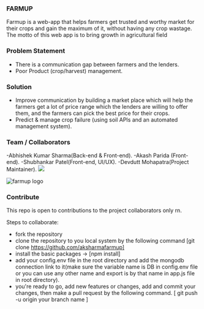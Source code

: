 ### FARMUP 

Farmup is a web-app that helps farmers get trusted and worthy market for their crops and gain the maximum of it, without having any crop wastage.
The motto of this web app is to bring growth in agricultural field


### Problem Statement
- There is a communication gap between farmers and  the lenders.
- Poor Product (crop/harvest) management.
 
### Solution
- Improve communication by building a market place which will help the farmers get a lot of price range which the lenders are willing to offer them, and the farmers can pick the best price for their crops.
- Predict & manage crop failure (using soil APIs and an automated management system).



### Team / Collaborators
-Abhishek Kumar Sharma(Back-end & Front-end).
-Akash Parida (Front-end).
-Shubhankar Patel(Front-end, UI/UX).
-Devdutt Mohapatra(Project Maintainer).
<a href="https://github.com/aksharma27/farmup/graphs/contributors">
  <img src="https://contrib.rocks/image?repo=aksharma27/farmup" />
</a>






![farmup logo](logo.jpg)

### Contribute
This repo is open to contributions to the project collaborators only rn.

Steps to collaborate:
- fork the repository
- clone the repository to you local system by the following command
   [git clone https://github.com/aksharmafarmup]
- install the basic packages ->
   [npm install]
- add your config.env file in the root directory and add the mongodb connection link to  it(make sure the variable name is DB in config.env file or you can use any other name and export is by that name in app.js file in root directory).
- you're ready to go, add new features or changes, add and commit your changes, then make a pull request by the following command. 
  [ git push -u origin your branch name ]
  

